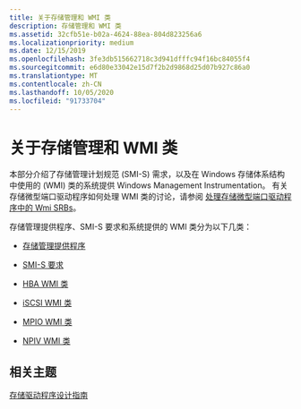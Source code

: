 ```yaml
---
title: 关于存储管理和 WMI 类
description: 存储管理和 WMI 类
ms.assetid: 32cfb51e-b02a-4624-88ea-804d823256a6
ms.localizationpriority: medium
ms.date: 12/15/2019
ms.openlocfilehash: 3fe3db515662718c3d941dfffc94f16bc84055f4
ms.sourcegitcommit: e6d80e33042e15d7f2b2d9868d25d07b927c86a0
ms.translationtype: MT
ms.contentlocale: zh-CN
ms.lasthandoff: 10/05/2020
ms.locfileid: "91733704"
---
```

# <a name="about-storage-management-and-wmi-classes"></a>关于存储管理和 WMI 类

本部分介绍了存储管理计划规范 (SMI-S) 需求，以及在 Windows 存储体系结构中使用的 (WMI) 类的系统提供 Windows Management Instrumentation。 有关存储微型端口驱动程序如何处理 WMI 类的讨论，请参阅 [处理存储微型端口驱动程序中的 Wmi SRBs](./handling-wmi-srbs-in-storage-miniport-drivers.md)。

存储管理提供程序、SMI-S 要求和系统提供的 WMI 类分为以下几类：

- [存储管理提供程序](/previous-versions/windows/hardware/drivers/dn342891(v=vs.85))

- [SMI-S 要求](/previous-versions/windows/desktop/smi-s/dn265461(v=vs.85))

- [HBA WMI 类](hba-wmi-classes.md)

- [iSCSI WMI 类](iscsi-wmi-classes.md)

- [MPIO WMI 类](mpio-wmi-classes.md)

- [NPIV WMI 类](npiv-wmi-classes.md)

## <a name="related-topics"></a>相关主题

[存储驱动程序设计指南](./index.md)